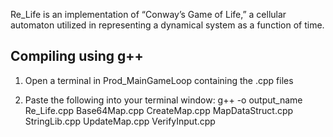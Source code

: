 Re_Life is an implementation of “Conway’s Game of Life,” a cellular automaton utilized in representing a dynamical system as a function of time.


Compiling using g++
-------------------

1. Open a terminal in Prod_MainGameLoop containing the .cpp files

2. Paste the following into your terminal window:
   g++ -o output_name Re_Life.cpp Base64Map.cpp CreateMap.cpp MapDataStruct.cpp StringLib.cpp UpdateMap.cpp VerifyInput.cpp
